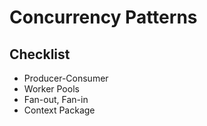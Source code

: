# Concurrency Patterns

## Checklist

- Producer-Consumer
- Worker Pools
- Fan-out, Fan-in
- Context Package

